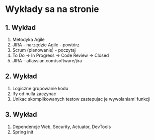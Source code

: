 # Wykłady sa na stronie

## 1. Wykład
1. Metodyka Agile
2. JIRA - narzędzie Agile - powtórz
3. Scrum (planowanie) - poczytaj
4. To Do -> In Progress -> Code Review -> Closed
5. JIRA - atlassian.com/software/jira
## 2. Wykład
1. Logiczne grupowanie kodu
2. Ify od nulla zaczynac
3. Unikac skomplikowanych testow zastepujac je wywolaniami funkcji
## 3. Wykład
1. Dependencje Web, Security, Actuator, DevTools
2. Spring init
